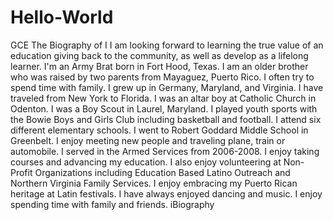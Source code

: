 # Hello-World
GCE
The Biography of I
I am looking forward to learning the true value of an education giving back to the community, as well as develop as a lifelong learner. 
I'm an Army Brat born in Fort Hood, Texas.
I am an older brother who was raised by two parents from Mayaguez, Puerto Rico.
I often try to spend time with family. 
I grew up in Germany, Maryland, and Virginia.
I have traveled from New York to Florida.
I was an altar boy at Catholic Church in Odenton.
I was a Boy Scout in Laurel, Maryland.
I played youth sports with the Bowie Boys and Girls Club including basketball and football. 
I attend six different elementary schools. 
I went to Robert Goddard Middle School in Greenbelt. 
I enjoy meeting new people and traveling plane, train or automobile.
I served in the Armed Services from 2006-2008. 
I enjoy taking courses and advancing my education.
I also enjoy volunteering at Non-Profit Organizations including Education Based Latino Outreach and Northern Virginia Family Services. 
I enjoy embracing my Puerto Rican heritage at Latin festivals. 
I have always enjoyed dancing and music. 
I enjoy spending time with family and friends.
iBiography

